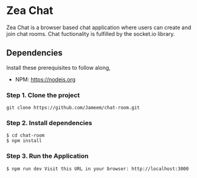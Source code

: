 # Zea Chat

Zea Chat is a browser based chat application where users can create and join chat rooms. Chat fuctionality is fulfilled by the
socket.io library.

## Dependencies

Install these prerequisites to follow along,

- NPM: https://nodejs.org

### Step 1. Clone the project

```
git clone https://github.com/Jameem/chat-room.git
```
### Step 2. Install dependencies

```
$ cd chat-room
$ npm install
```
### Step 3. Run the Application
```
$ npm run dev Visit this URL in your browser: http://localhost:3000
```

